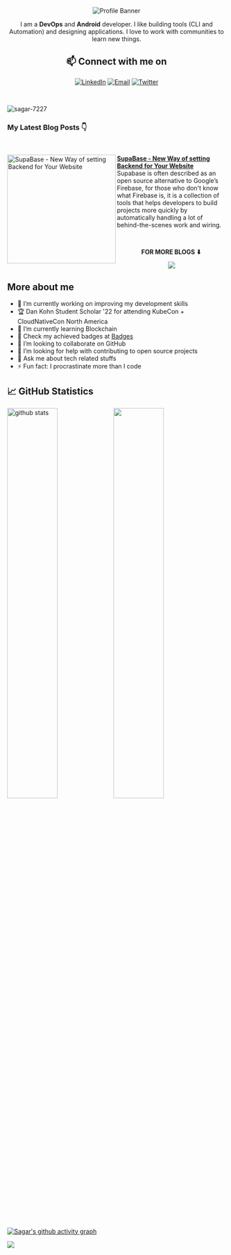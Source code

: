 
<p align="center"><img alt="Profile Banner" src=""></p>

<div align="center">
  
I am a **DevOps** and **Android** developer. I like building tools (CLI and Automation) and designing applications. I love to work with communities to learn new things.



## 📫 Connect with me on

<a href="https://linkedin.com/in/sagar-vashnav/"><img title="LinkedIn" src="https://img.shields.io/badge/LinkedIn-0077B5?style=for-the-badge&logo=linkedin&logoColor=white"/></a>
<a href="mailto:sagarvashnav72427@gmail.com"><img title="Email" src="https://img.shields.io/badge/Gmail-D14836?style=for-the-badge&logo=gmail&logoColor=white"/></a> 
<a href="https://twitter.com/VashnavSagar"><img title="Twitter" src="https://img.shields.io/badge/Twitter-00ACEE?style=for-the-badge&logo=twitter&logoColor=white"/></a>

<br>
  
</div>

<p align="left"> <img src="https://komarev.com/ghpvc/?username=sagar-7227&label=Profile%20views&color=0e75b6&style=flat" alt="sagar-7227" /> </p>

### My Latest Blog Posts 👇

<br>
<!-- HASHNODE_BLOG:START -->
<p align="left">
<a href="https://sagarvashnav.hashnode.dev/supabase-new-way-of-setting-backend-for-your-website"><img src="https://cdn.hashnode.com/res/hashnode/image/upload/v1661660741187/0gwkPFVPQ.png?auto=compress,format&format=webp" alt="SupaBase - New Way of setting Backend for Your Website" width="250px" align="left" /></a>

<a href="https://sagarvashnav.hashnode.dev/supabase-new-way-of-setting-backend-for-your-website">
<strong>SupaBase - New Way of setting Backend for Your Website</strong></a>
<br/> 
Supabase is often described as an open source alternative to Google’s Firebase, for those who don't know what Firebase is, it is a collection of tools that helps developers to build projects more quickly by automatically handling a lot of behind-the-scenes work and wiring. </p> <br/>

<!-- HASHNODE_BLOG:END -->

<div align="center">
<p align="center"><b>FOR MORE BLOGS ⬇</b></p>
<p><a href="https://sagarvashnav.hashnode.dev/"><img src="https://img.shields.io/badge/Hashnode-2962FF?style=for-the-badge&logo=hashnode&logoColor=white"></a></p>
</div>

## More about me

- 🔭 I’m currently working on improving my development skills
- 🏆 Dan Kohn Student Scholar '22 for attending KubeCon + CloudNativeCon North America
- 🌱 I’m currently learning Blockchain
- 🎯 Check my achieved badges at [Badges](https://www.credly.com/users/sagar_vashnav)
- 👯 I’m looking to collaborate on GitHub
- 🤔 I’m looking for help with contributing to open source projects
- 💬 Ask me about tech related stuffs
- ⚡ Fun fact: I procrastinate more than I code

## 📈 GitHub Statistics

<img src="https://github-readme-stats.vercel.app/api?username=sagar-7227&show_icons=true&theme=react" alt="github stats" width="48%" align="left">

<img src="https://github-readme-streak-stats.herokuapp.com/?user=sagar-7227&theme=react" width="48%" >

<br>

[![Sagar's github activity graph](https://activity-graph.herokuapp.com/graph?username=sagar-7227&theme=react)](https://github.com/ashutosh00710/github-readme-activity-graph)

<a href="https://github.com/sagar-7227">
  <img align="center" src="https://github-readme-stats.vercel.app/api/top-langs/?username=sagar-7227&theme=react&layout=compact&">
</a>